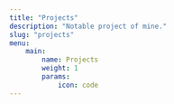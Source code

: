 ```yaml
---
title: "Projects"
description: "Notable project of mine."
slug: "projects"
menu:
    main:
        name: Projects
        weight: 1
        params:
            icon: code
---
```


